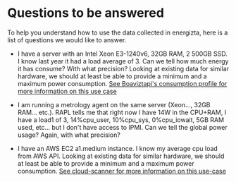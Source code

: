 # Questions to be answered

To help you understand how to use the data collected in energizta, here is a list of questions we would like to answer.

- I have a server with an Intel Xeon E3-1240v6, 32GB RAM, 2 500GB SSD. I know last year it had a load average of 3. Can we tell how much energy it has consume? With what precision? Looking at existing data for similar hardware, we should at least be able to provide a minimum and a maximum power consumption. [See Boaviztapi's consumption profile for more information on this use case](https://doc.api.boavizta.org/Explanations/consumption_profile/)

- I am running a metrology agent on the same server (Xeon…, 32GB RAM… etc.). RAPL tells me that right now I have 14W in the CPU+RAM, I have a load1 of 3, 14%cpu_user, 10%cpu_sys, 0%cpu_iowait, 5GB RAM used, etc… but I don't have access to IPMI. Can we tell the global power usage? Again, with what precision?

- I have an AWS EC2 a1.medium instance. I know my average cpu load from AWS API. Looking at existing data for similar hardware, we should at least be able to provide a minimum and a maximum power consumption. [See cloud-scanner for more information on this use-case](https://boavizta.github.io/cloud-scanner/intro.html)
